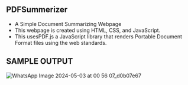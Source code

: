 ## PDFSummerizer

- A Simple Document Summarizing Webpage
- This webpage is created using HTML, CSS, and JavaScript.
- This usesPDF.js a JavaScript library that renders Portable Document Format files using the web standards.

## SAMPLE OUTPUT

![WhatsApp Image 2024-05-03 at 00 56 07_d0b07e67](https://github.com/AbhinavC10/PDFSummerizer/assets/135442606/5d06cbf9-9ccd-48fb-88e8-9b24b18fcf9c)
